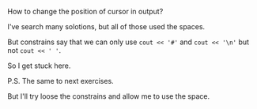 How to change the position of cursor in output?

I've search many solotions, but all of those used the spaces.

But constrains say that we can only use `cout << '#'` and `cout << '\n'` but not `cout << ' '`.

So I get stuck here.

P.S. The same to next exercises.

But I'll try loose the constrains and allow me to use the space.